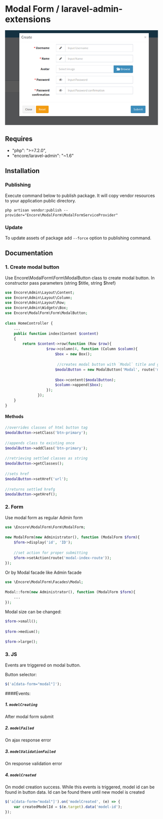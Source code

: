 Modal Form / laravel-admin-extensions
======
![preview](preview.png)
## Requires
- "php": ">=7.2.0",
- "encore/laravel-admin": "~1.6"

## Installation
### Publishing
Execute command below to publish package. 
It will copy vendor resources to your application public directory.
~~~
php artisan vendor:publish --provider="Encore\ModalForm\ModalFormServiceProvider"
~~~
### Update
To update assets of package add ```--force``` option to publishing command.
## Documentation
### 1. Create modal button
Use Encore\ModalForm\Form\ModalButton class to create modal button. In constructor pass parameters (string $title, string $href)
```php
use Encore\Admin\Layout\Content;
use Encore\Admin\Layout\Column;
use Encore\Admin\Layout\Row;
use Encore\Admin\Widgets\Box;
use Encore\ModalForm\Form\ModalButton;

class HomeController {
    ...
    public function index(Content $content)
    {
        return $content->row(function (Row $row){
                   $row->column(4, function (Column $column){
                       $box = new Box();

                        //creates modal button with `Modal` title and generated route
                       $modalButton = new ModalButton('Modal', route('modal-form.create'));
                       
                       $box->content($modalButton);
                       $column->append($box);
                   });
               });
    }
}
```
#### Methods
```php
//overrides classes of html button tag
$modalButton->setClass('btn-primary');

//appends class to existing once
$modalButton->addClass('btn-primary');

//retrieving settled classes as string
$modalButton->getClasses();

//sets href
$modalButton->setHref('url');

//returns settled hrefg
$modalButton->getHref();
```
### 2. Form
Use modal form as regular Admin form
```php
use \Encore\ModalForm\Form\ModalForm;

new ModalForm(new Administrator(), function (ModalForm $form){
    $form->display('id', 'ID');
    
    //set action for proper submitting
    $form->setAction(route('modal-index-route'));
});
```

Or by Modal facade like Admin facade
```php
use \Encore\ModalForm\Facades\Modal;

Modal::form(new Administrator(), function (ModalForm $form){
    ...
});
```

Modal size can be changed:
```php
$form->small();

$form->medium();

$form->large();
```

### 3. JS
Events are triggered on modal button. 

Button selector: 
```js
$('a[data-form="modal"]');
```
####Events:
##### 1. ```modelCreating```
After modal form submit
##### 2. ```modelFailed```
On ajax response error
##### 3. ```modelValidationFailed```
On response validation error
##### 4. ```modelCreated```
On model creation success. While this events is triggered, model id can be found in button data. Id can be found there until new model is created
```js
$('a[data-form="modal"]').on('modelCreated', (e) => {
    var createdModelId = $(e.target).data('model-id');
});
``` 
